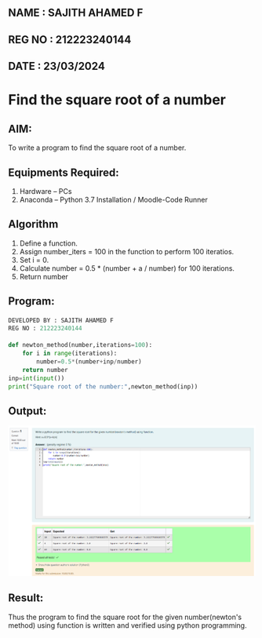 ## NAME : SAJITH AHAMED F
## REG NO : 212223240144
## DATE : 23/03/2024
# Find the square root of a number

## AIM:
To write a program to find the square root of a number.

## Equipments Required:
1. Hardware – PCs
2. Anaconda – Python 3.7 Installation / Moodle-Code Runner

## Algorithm
1. Define a function.
2. Assign number_iters = 100 in the function to perform 100 iteratios.
3. Set i = 0.
4. Calculate  number = 0.5 * (number + a / number) for 100 iterations.
5. Return number

## Program:
```PYTHON
DEVELOPED BY : SAJITH AHAMED F
REG NO : 212223240144

def newton_method(number,iterations=100):
    for i in range(iterations):
        number=0.5*(number+inp/number)
    return number
inp=int(input())
print("Square root of the number:",newton_method(inp))
```

## Output:
![alt text](<Screenshot 2024-04-08 232358.png>)


## Result:
Thus the program to find the square root for the given number(newton's method) using function is written and verified using python programming.
